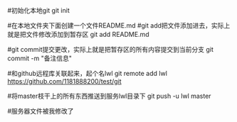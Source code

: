 #初始化本地git
git init 

#在本地文件夹下面创建一个文件README.md
#git add把文件添加进去，实际上就是把文件修改添加到暂存区
git add README.md

#git commit提交更改，实际上就是把暂存区的所有内容提交到当前分支
git commit -m "备注信息" 

#和github远程库关联起来，起个名lwl
git remote add lwl https://github.com/1181888200/test/git

#将master枝干上的所有东西推送到服务lwl目录下
git push -u lwl master

#服务器文件被我修改了
